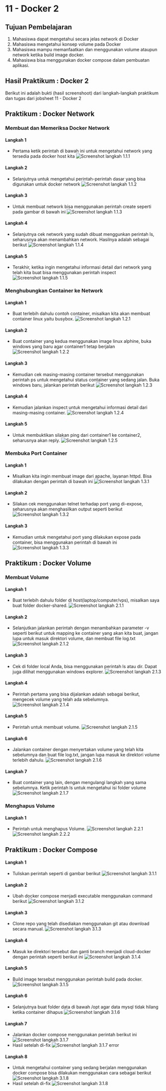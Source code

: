 # 11 - Docker 2

## Tujuan Pembelajaran
1. Mahasiswa dapat mengetahui secara jelas network di Docker
2. Mahasiswa mengetahui konsep volume pada Docker
3. Mahasiswa mampu memanfaatkan dan menggunakan volume ataupun network ketika build image docker.
4. Mahasiswa bisa menggunakan docker compose dalam pembuatan aplikasi.

## Hasil Praktikum : Docker 2
Berikut ini adalah bukti (hasil screenshoot) dari langkah-langkah praktikum dan tugas dari jobsheet 11 - Docker 2

## Praktikum : Docker Network
### Membuat dan Memeriksa Docker Network
#### Langkah 1
- Pertama ketik perintah di bawah ini untuk mengetahui network yang tersedia pada docker host kita
![Screenshot langkah 1.1.1](img/1.1.1.PNG)
#### Langkah 2
- Selanjutnya untuk mengetahui perintah-perintah dasar yang bisa digunakan untuk docker network
![Screenshot langkah 1.1.2](img/1.1.2.PNG)
#### Langkah 3
- Untuk membuat network bisa menggunakan perintah create seperti pada gambar di bawah ini
![Screenshot langkah 1.1.3](img/1.1.3.PNG)
#### Langkah 4
- Selanjutnya cek network yang sudah dibuat menggunkan perintah ls, seharusnya akan menambahkan network. Hasilnya adalah sebagai berikut
![Screenshot langkah 1.1.4](img/1.1.4.PNG)
#### Langkah 5
- Terakhir, ketika ingin mengetahui informasi detail dari network yang telah kita buat bisa menggunakan perintah inspect
![Screenshot langkah 1.1.5](img/1.1.5.PNG)
### Menghubungkan Container ke Network
#### Langkah 1
- Buat terlebih dahulu contoh container, misalkan kita akan membuat container linux yaitu busybox.
![Screenshot langkah 1.2.1](img/1.2.1.PNG)
#### Langkah 2
- Buat container yang kedua menggunakan image linux alphine, buka windows yang baru agar container1 tetap berjalan
![Screenshot langkah 1.2.2](img/1.2.2.PNG)
#### Langkah 3
- Kemudian cek masing-masing container tersebut menggunakan perintah ps untuk mengetahui status container yang sedang jalan. Buka windows baru, jalankan perintah berikut
![Screenshot langkah 1.2.3](img/1.2.3.PNG)
#### Langkah 4
- Kemudian jalankan inspect untuk mengetahui informasi detail dari masing-masing container.
![Screenshot langkah 1.2.4](img/1.2.4.PNG)
#### Langkah 5
- Untuk membuktikan silakan ping dari container1 ke container2, seharusnya akan reply.
![Screenshot langkah 1.2.5](img/1.2.5.PNG)
### Membuka Port Container
#### Langkah 1
- Misalkan kita ingin membuat image dari apache, layanan httpd. Bisa dilakukan dengan perintah di bawah ini
![Screenshot langkah 1.3.1](img/1.3.1.PNG)
#### Langkah 2
- Silakan cek menggunakan telnet terhadap port yang di-expose, seharusnya akan menghasilkan output seperti berikut
![Screenshot langkah 1.3.2](img/1.3.2.PNG)
#### Langkah 3
- Kemudian untuk mengetahui port yang dilakukan expose pada container, bisa menggunakan perintah di bawah ini
![Screenshot langkah 1.3.3](img/1.3.4.PNG)
## Praktikum : Docker Volume
### Membuat Volume
#### Langkah 1
- Buat terlebih dahulu folder di host(laptop/computer/vps), misalkan saya buat folder docker-shared.
![Screenshot langkah 2.1.1](img/2.1.1.PNG)
#### Langkah 2
- Selanjutkan jalankan perintah dengan menambahkan parameter -v seperti berikut untuk mapping ke container yang akan kita buat, jangan lupa untuk masuk direktori volume, dan membuat file log.txt
![Screenshot langkah 2.1.2](img/2.1.2.PNG)
#### Langkah 3
- Cek di folder local Anda, bisa menggunakan perintah ls atau dir. Dapat juga dilihat menggunakan windows explorer.
![Screenshot langkah 2.1.3](img/2.1.3.PNG)
#### Langkah 4
- Perintah pertama yang bisa dijalankan adalah sebagai berikut, mengecek volume yang telah ada sebelumnya.
![Screenshot langkah 2.1.4](img/2.1.4.PNG)
#### Langkah 5
- Perintah untuk membuat volume.
![Screenshot langkah 2.1.5](img/2.1.5.PNG)
#### Langkah 6
- Jalankan container dengan menyertakan volume yang telah kita sebelumnya dan buat file log.txt, jangan lupa masuk ke direktori volume terlebih dahulu.
![Screenshot langkah 2.1.6](img/2.1.6.PNG)
#### Langkah 7
- Buat container yang lain, dengan mengulangi langkah yang sama sebelumnya. Ketik perintah ls untuk mengetahui isi folder volume
![Screenshot langkah 2.1.7](img/2.1.7.PNG)
### Menghapus Volume
#### Langkah 1
- Perintah untuk menghapus Volume.
![Screenshot langkah 2.2.1](img/2.2.1.PNG)
![Screenshot langkah 2.2.2](img/2.2.2.PNG)
## Praktikum : Docker Compose
#### Langkah 1
- Tuliskan perintah seperti di gambar berikut
![Screenshot langkah 3.1.1](img/3.1.1.PNG)
#### Langkah 2
- Ubah docker compose menjadi executable menggunakan command berikut
![Screenshot langkah 3.1.2](img/3.1.2.PNG)
#### Langkah 3
- Clone repo yang telah disediakan menggunakan git atau download secara manual.
![Screenshot langkah 3.1.3](img/3.1.3.PNG)
#### Langkah 4
- Masuk ke direktori tersebut dan ganti branch menjadi cloud-docker dengan perintah seperti berikut ini
![Screenshot langkah 3.1.4](img/3.1.4.PNG)
#### Langkah 5
- Build image tersebut menggunakan perintah build pada docker.
![Screenshot langkah 3.1.5](img/3.1.5.PNG)
#### Langkah 6
- Selanjutnya buat folder data di bawah /opt agar data mysql tidak hilang ketika container dihapus
![Screenshot langkah 3.1.6](img/3.1.6.PNG)
#### Langkah 7
- Jalankan docker compose menggunakan perintah berikut ini
![Screenshot langkah 3.1.7](img/3.1.7.PNG)
- Hasil setelah di-fix
![Screenshot langkah 3.1.7 error](img/3.1.7.fix.PNG)
#### Langkah 8
- Untuk mengetahui container yang sedang berjalan menggunakan docker compose bisa dilakukan menggunakan cara sebagai berikut
![Screenshot langkah 3.1.8](img/3.1.8.PNG)
- Hasil setelah di-fix
![Screenshot langkah 3.1.8](img/3.1.8.fix.PNG)